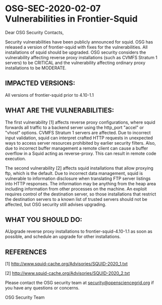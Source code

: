 # OSG-SEC-2020-02-07 Vulnerabilities in Frontier-Squid

Dear OSG Security Contacts,

Security vulnerabilities have been publicly announced for squid.  OSG has released a version of frontier-squid with fixes for the vulnerabilities.  All installations of squid should be upgraded.  OSG security considers the vulnerability affecting reverse proxy installations (such as CVMFS Stratum 1 servers) to be CRITICAL and the vulnerability affecting ordinary proxy installations to be MODERATE.

## IMPACTED VERSIONS:

All versions of frontier-squid prior to 4.10-1.1

## WHAT ARE THE VULNERABILITIES:

The first vulnerability [1] affects reverse proxy configurations, where squid forwards all traffic to a backend server using the http_port "accel" or "vhost" options.  CVMFS Stratum 1 servers are affected.  Due to incorrect input validation, squid can interpret crafted HTTP requests in unexpected ways to access server resources prohibited by earlier security filters. Also, due to incorrect buffer management a remote client can cause a buffer overflow in a Squid acting as reverse-proxy.  This can result in remote code execution.

The second vulnerability [2] affects squid installations that allow proxying ftp, which is the default. Due to incorrect data management, squid is vulnerable to information disclosure when translating FTP server listings into HTTP responses.  The information may be anything from the heap area including information from other processes on the machine.  An exploit requires control of the destination server, so those installations that restrict the destination servers to a known list of trusted servers should not be affected, but OSG security still advises upgrading.

## WHAT YOU SHOULD DO:

AUpgrade reverse proxy installations to frontier-squid-4.10-1.1 as soon as possible, and schedule an upgrade for other installations.

## REFERENCES

[1] http://www.squid-cache.org/Advisories/SQUID-2020_1.txt

[2] http://www.squid-cache.org/Advisories/SQUID-2020_2.txt

Please contact the OSG security team at security@opensciencegrid.org if you have any questions or concerns.

OSG Security Team